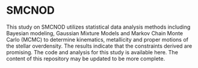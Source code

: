 # SMCNOD
This study on SMCNOD utilizes statistical data analysis methods including Bayesian modeling, Gaussian Mixture Models and Markov Chain Monte Carlo (MCMC) to determine kinematics, metallicity and proper motions of the stellar overdensity. The results indicate that the constraints derived are promising. The code and analysis for this study is available here. The content of this repository may be updated to be more complete.
